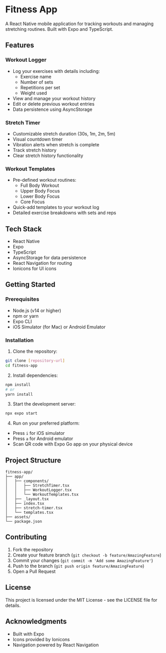 # Fitness App

A React Native mobile application for tracking workouts and managing stretching routines. Built with Expo and TypeScript.

## Features

### Workout Logger
- Log your exercises with details including:
  - Exercise name
  - Number of sets
  - Repetitions per set
  - Weight used
- View and manage your workout history
- Edit or delete previous workout entries
- Data persistence using AsyncStorage

### Stretch Timer
- Customizable stretch duration (30s, 1m, 2m, 5m)
- Visual countdown timer
- Vibration alerts when stretch is complete
- Track stretch history
- Clear stretch history functionality

### Workout Templates
- Pre-defined workout routines:
  - Full Body Workout
  - Upper Body Focus
  - Lower Body Focus
  - Core Focus
- Quick-add templates to your workout log
- Detailed exercise breakdowns with sets and reps

## Tech Stack

- React Native
- Expo
- TypeScript
- AsyncStorage for data persistence
- React Navigation for routing
- Ionicons for UI icons

## Getting Started

### Prerequisites

- Node.js (v14 or higher)
- npm or yarn
- Expo CLI
- iOS Simulator (for Mac) or Android Emulator

### Installation

1. Clone the repository:
```bash
git clone [repository-url]
cd fitness-app
```

2. Install dependencies:
```bash
npm install
# or
yarn install
```

3. Start the development server:
```bash
npx expo start
```

4. Run on your preferred platform:
- Press `i` for iOS simulator
- Press `a` for Android emulator
- Scan QR code with Expo Go app on your physical device

## Project Structure

```
fitness-app/
├── app/
│   ├── components/
│   │   ├── StretchTimer.tsx
│   │   ├── WorkoutLogger.tsx
│   │   └── WorkoutTemplates.tsx
│   ├── _layout.tsx
│   ├── index.tsx
│   ├── stretch-timer.tsx
│   └── templates.tsx
├── assets/
└── package.json
```

## Contributing

1. Fork the repository
2. Create your feature branch (`git checkout -b feature/AmazingFeature`)
3. Commit your changes (`git commit -m 'Add some AmazingFeature'`)
4. Push to the branch (`git push origin feature/AmazingFeature`)
5. Open a Pull Request

## License

This project is licensed under the MIT License - see the LICENSE file for details.

## Acknowledgments

- Built with Expo
- Icons provided by Ionicons
- Navigation powered by React Navigation
